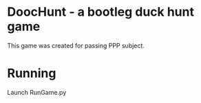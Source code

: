 # DoocHunt - a bootleg duck hunt game

This game was created for passing PPP subject.

# Running
Launch RunGame.py
